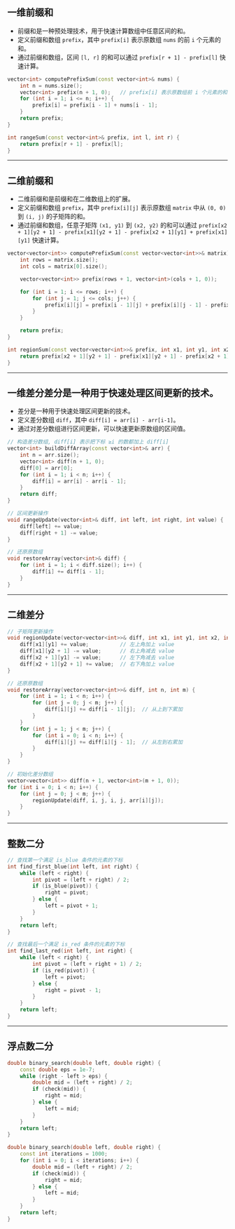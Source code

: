 ## 一维前缀和
- 前缀和是一种预处理技术，用于快速计算数组中任意区间的和。
- 定义前缀和数组 `prefix`，其中 `prefix[i]` 表示原数组 `nums` 的前 `i` 个元素的和。
- 通过前缀和数组，区间 `[l, r]` 的和可以通过 `prefix[r + 1] - prefix[l]` 快速计算。

```c++
vector<int> computePrefixSum(const vector<int>& nums) {
    int n = nums.size();
    vector<int> prefix(n + 1, 0);   // prefix[i] 表示原数组前 i 个元素的和
    for (int i = 1; i <= n; i++) {
        prefix[i] = prefix[i - 1] + nums[i - 1];
    }
    return prefix;
}

int rangeSum(const vector<int>& prefix, int l, int r) {
    return prefix[r + 1] - prefix[l];
}
```

---

## 二维前缀和
- 二维前缀和是前缀和在二维数组上的扩展。
- 定义前缀和数组 `prefix`，其中 `prefix[i][j]` 表示原数组 `matrix` 中从 `(0, 0)` 到 `(i, j)` 的子矩阵的和。
- 通过前缀和数组，任意子矩阵 `(x1, y1)` 到 `(x2, y2)` 的和可以通过 `prefix[x2 + 1][y2 + 1] - prefix[x1][y2 + 1] - prefix[x2 + 1][y1] + prefix[x1][y1]` 快速计算。
```c++
vector<vector<int>> computePrefixSum(const vector<vector<int>>& matrix) {
    int rows = matrix.size();
    int cols = matrix[0].size();

    vector<vector<int>> prefix(rows + 1, vector<int>(cols + 1, 0));

    for (int i = 1; i <= rows; i++) {
        for (int j = 1; j <= cols; j++) {
            prefix[i][j] = prefix[i - 1][j] + prefix[i][j - 1] - prefix[i - 1][j - 1] + matrix[i - 1][j - 1];
        }
    }

    return prefix;
}

int regionSum(const vector<vector<int>>& prefix, int x1, int y1, int x2, int y2) {
    return prefix[x2 + 1][y2 + 1] - prefix[x1][y2 + 1] - prefix[x2 + 1][y1] + prefix[x1][y1];
}
```

---

## 一维差分差分是一种用于快速处理区间更新的技术。
- 差分是一种用于快速处理区间更新的技术。
- 定义差分数组 `diff`，其中 `diff[i] = arr[i] - arr[i-1]`。
- 通过对差分数组进行区间更新，可以快速更新原数组的区间值。
```c++
// 构造差分数组, diff[i] 表示把下标 ≥i 的数都加上 diff[i]
vector<int> buildDiffArray(const vector<int>& arr) {
    int n = arr.size();
    vector<int> diff(n + 1, 0);
    diff[0] = arr[0];
    for (int i = 1; i < n; i++) {
        diff[i] = arr[i] - arr[i - 1];
    }
    return diff;
}

// 区间更新操作
void rangeUpdate(vector<int>& diff, int left, int right, int value) {
    diff[left] += value;
    diff[right + 1] -= value;
}

// 还原原数组
void restoreArray(vector<int>& diff) {
    for (int i = 1; i < diff.size(); i++) {
        diff[i] += diff[i - 1];
    }
}
```

---

## 二维差分

```c++
// 子矩阵更新操作
void regionUpdate(vector<vector<int>>& diff, int x1, int y1, int x2, int y2, int value) {
    diff[x1][y1] += value;          // 左上角加上 value
    diff[x1][y2 + 1] -= value;      // 右上角减去 value
    diff[x2 + 1][y1] -= value;      // 左下角减去 value
    diff[x2 + 1][y2 + 1] += value;  // 右下角加上 value
}

// 还原原数组
void restoreArray(vector<vector<int>>& diff, int n, int m) {
    for (int i = 1; i < n; i++) {
        for (int j = 0; j < m; j++) {
            diff[i][j] += diff[i - 1][j];  // 从上到下累加
        }
    }
    for (int j = 1; j < m; j++) {
        for (int i = 0; i < n; i++) {
            diff[i][j] += diff[i][j - 1];  // 从左到右累加
        }
    }
}

// 初始化差分数组
vector<vector<int>> diff(n + 1, vector<int>(m + 1, 0));
for (int i = 0; i < n; i++) {
    for (int j = 0; j < m; j++) {
        regionUpdate(diff, i, j, i, j, arr[i][j]);
    }
}
```

---

## 整数二分

```c++
// 查找第一个满足 is_blue 条件的元素的下标
int find_first_blue(int left, int right) {
    while (left < right) {
        int pivot = (left + right) / 2;
        if (is_blue(pivot)) {
            right = pivot;
        } else {
            left = pivot + 1;
        }
    }
    return left;
}

// 查找最后一个满足 is_red 条件的元素的下标
int find_last_red(int left, int right) {
    while (left < right) {
        int pivot = (left + right + 1) / 2;
        if (is_red(pivot)) {
            left = pivot;
        } else {
            right = pivot - 1;
        }
    }
    return left;
}
```

---

## 浮点数二分

```c++
double binary_search(double left, double right) {
    const double eps = 1e-7;
    while (right - left > eps) {
        double mid = (left + right) / 2;
        if (check(mid)) {
            right = mid;
        } else {
            left = mid;
        }
    }
    return left;
}

double binary_search(double left, double right) {
    const int iterations = 1000;
    for (int i = 0; i < iterations; i++) {
        double mid = (left + right) / 2;
        if (check(mid)) {
            right = mid;
        } else {
            left = mid;
        }
    }
    return left;
}
```
